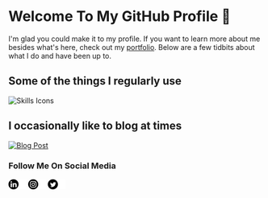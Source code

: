 # Welcome To My GitHub Profile 🥃

I'm glad you could make it to my profile. If you want to learn more about me besides what's here, check out my [portfolio](https://erikjamesthomas.com). Below are a few tidbits about what I do and have been up to.

## Some of the things I regularly use
![Skills Icons](https://github-portfolio-iota.vercel.app/api/skills)

## I occasionally like to blog at times
[![Blog Post](https://github-portfolio-iota.vercel.app/api/latest-blog)](https://github-portfolio-iota.vercel.app/api/blog-redirect)

### Follow Me On Social Media
[![LinkedIn Icon](https://raw.githubusercontent.com/jameset1024/jameset1024/main/assets/linkedin.png)](https://www.linkedin.com/in/erikjamesthomas/)
[![Instagram Icon](https://raw.githubusercontent.com/jameset1024/jameset1024/main/assets/instagram.png)](https://www.instagram.com/jameset1024)
[![Twitter Icon](https://raw.githubusercontent.com/jameset1024/jameset1024/main/assets/twitter.png)](https://twitter.com/jameset1024/)


<!--
**jameset1024/jameset1024** is a ✨ _special_ ✨ repository because its `README.md` (this file) appears on your GitHub profile.

Here are some ideas to get you started:

- 🔭 I’m currently working on ...
- 🌱 I’m currently learning ...
- 👯 I’m looking to collaborate on ...
- 🤔 I’m looking for help with ...
- 💬 Ask me about ...
- 📫 How to reach me: ...
- 😄 Pronouns: ...
- ⚡ Fun fact: ...
-->
